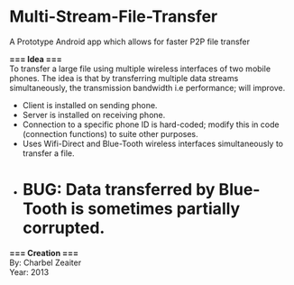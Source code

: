 Multi-Stream-File-Transfer
==========================

A Prototype Android app which allows for faster P2P file transfer 

**=== Idea ===**  
To transfer a large file using multiple wireless interfaces of two mobile phones. The idea is that by transferring multiple data streams simultaneously,  the transmission bandwidth i.e performance; will improve.  

- Client is installed on sending phone.
- Server is installed on receiving phone.
- Connection to a specific phone ID is hard-coded; modify this in code (connection functions) to suite other purposes.
- Uses Wifi-Direct and Blue-Tooth wireless interfaces simultaneously to transfer a file.
- # BUG: Data transferred by Blue-Tooth is sometimes partially corrupted.


**=== Creation ===**  
By: Charbel Zeaiter  
Year: 2013  
